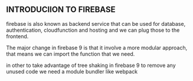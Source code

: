 ## INTRODUCIION TO FIREBASE
firebase is also known as backend service that can be used for database, authentication, cloudfunction and hosting and we can plug those to the frontend.

The major change in firebase 9 is that it involve a more modular approach, that means we can import the function that we need.

in other to take advantage of tree shaking in firebase 9 to remove any unused code we need a module bundler like webpack